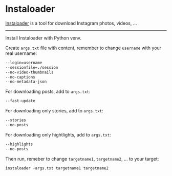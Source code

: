# Instaloader

[Instaloader](https://instaloader.github.io/) is a tool for download Instagram photos, videos, ...

---

Install Instaloader with Python venv.

Create `args.txt` file with content, remember to change `username` with your real username:

```txt
--login=username
--sessionfile=./session
--no-video-thumbnails
--no-captions
--no-metadata-json
```

For downloading posts, add to `args.txt`:

```txt
--fast-update
```

For downloading only stories, add to `args.txt`:

```txt
--stories
--no-posts
```

For downloading only hightlights, add to `args.txt`:

```txt
--highlights
--no-posts
```

Then run, remeber to change `targetname1`, `targetname2`, ... to your target:

```sh
instaloader +args.txt targetname1 targetname2
```
